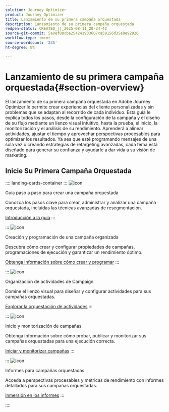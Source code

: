 ```yaml
---
solution: Journey Optimizer
product: Journey Optimizer
title: Lanzamiento de su primera campaña orquestada
description: Lanzamiento de su primera campaña orquestada
redpen-status: CREATED_||_2025-08-11_20-24-42
source-git-commit: 5a8ef88cba254241933607ca59156d35e0e92926
workflow-type: tm+mt
source-wordcount: '235'
ht-degree: 8%

---
```



# Lanzamiento de su primera campaña orquestada{#section-overview}

El lanzamiento de su primera campaña orquestada en Adobe Journey Optimizer le permite crear experiencias del cliente personalizadas y sin problemas que se adaptan al recorrido de cada individuo. Esta guía le explica todos los pasos, desde la configuración de la campaña y el diseño de su flujo mediante un lienzo visual intuitivo, hasta la prueba, el inicio, la monitorización y el análisis de su rendimiento. Aprenderá a alinear actividades, ajustar el tiempo y aprovechar perspectivas procesables para optimizar los resultados. Ya sea que esté programando mensajes de una sola vez o creando estrategias de retargeting avanzadas, cada tema está diseñado para generar su confianza y ayudarle a dar vida a su visión de marketing.

## Inicie Su Primera Campaña Orquestada

:::: landing-cards-container
:::
![icon](https://cdn.experienceleague.adobe.com/icons/circle-play.svg?lang=es)

Guía paso a paso para crear una campaña orquestada

Conozca los pasos clave para crear, administrar y analizar una campaña orquestada, incluidas las técnicas avanzadas de resegmentación.

[Introducción a la guía](../using/orchestrated/gs-campaign-creation.md)
:::

:::
![icon](https://cdn.experienceleague.adobe.com/icons/list-check.svg?lang=es)

Creación y programación de una campaña organizada

Descubra cómo crear y configurar propiedades de campañas, programaciones de ejecución y garantizar un rendimiento óptimo.

[Obtenga información sobre cómo crear y programar](../using/orchestrated/create-orchestrated-campaign.md)
:::

:::
![icon](https://cdn.experienceleague.adobe.com/icons/code-branch.svg?lang=es)

Organización de actividades de Campaign

Domine el lienzo visual para diseñar y configurar actividades para sus campañas orquestadas.

[Explorar la orquestación de actividades](../using/orchestrated/orchestrate-activities.md)
:::

:::
![icon](https://cdn.experienceleague.adobe.com/icons/gear.svg?lang=es)

Inicio y monitorización de campañas

Obtenga información sobre cómo probar, publicar y monitorizar sus campañas orquestadas para una ejecución correcta.

[Iniciar y monitorizar campañas](../using/orchestrated/start-monitor-campaigns.md)
:::

:::
![icon](https://cdn.experienceleague.adobe.com/icons/chart-line.svg?lang=es)

Informes para campañas orquestadas

Acceda a perspectivas procesables y métricas de rendimiento con informes detallados para sus campañas orquestadas.

[Inmersión en los informes](../using/orchestrated/reporting-campaigns.md)
:::

::::
